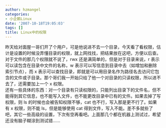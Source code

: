 ```yaml
---
author: hzmangel
categories:
- 小企鹅Linux
date: '2007-10-18T19:05:03'
tags: []
title: Linux中的权限
---
```

昨天给对面屋一哥们开了个用户，可是他说进不去一个目录，今天看了看权限，估计是设置的时候没弄懂目录的权限，就上网找找，把结果放在这吧，方便以后查。  
对于文件的那几个权限就不说了，rwx 还是满简单的，但是对于目录来说，r 表示可以读包含在目录中文件的名称，w
表示可以写信息到目录中去（如增加和删除索引节点），而 x
表示可以查找目录，即就是可以用目录名作为路径名去访问它包含的文件或子目录。那个哥们我一开始只给了他一个对目录的只读权限，所以进不去了，还需要加上一个 x
权限。  
还有一些具体的东西：对一个目录有只读权限的，只能列出目录下的文件名，但不能得到其它信息，也不能写入文件，也不能更改目录中已有的文件。如果去掉了写权限，则
ls 的时候也会被告知权限不够，cat 也不行，写入那是更不行了。如果有 x 权限，则不能 ls，但是能够使用 cat
得到文件，写入不能。差不多就些了吧，其它一些高级的设置，下次有空再看吧。上面那几个都在机器上测试过，希望还没有脑子糊涂到测试错......